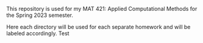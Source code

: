 This repository is used for my MAT 421: Applied Computational Methods for the Spring 2023 semester.

Here each directory will be used for each separate homework and will be labeled accordingly.
Test
